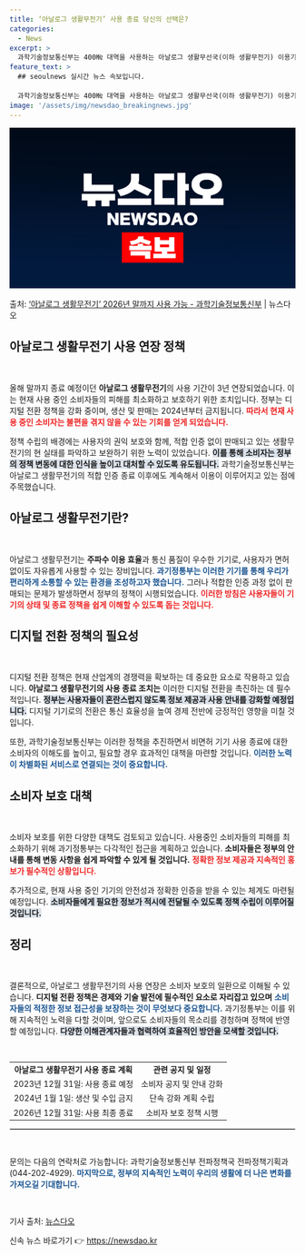 ```yaml
---
title: ‘아날로그 생활무전기’ 사용 종료 당신의 선택은?
categories:
  - News
excerpt: >
  과학기술정보통신부는 400㎒ 대역을 사용하는 아날로그 생활무선국(이하 생활무전기) 이용기간을 올해 말에서 2…
feature_text: >
  ## seoulnews 실시간 뉴스 속보입니다.

  과학기술정보통신부는 400㎒ 대역을 사용하는 아날로그 생활무선국(이하 생활무전기) 이용기간을 올해 말에서 2…
image: '/assets/img/newsdao_breakingnews.jpg'
---
```


![뉴스다오 속보](/assets/img/newsdao_breakingnews.jpg)

<p>출처: <a href="https://newsdao.kr/2458" rel="dofollow">‘아날로그 생활무전기’ 2026년 말까지 사용 가능  - 과학기술정보통신부</a> | 뉴스다오</p>

<h2 data-ke-size="size26">아날로그 생활무전기 사용 연장 정책</h2>

<p data-ke-size="size16">&nbsp;</p>

올해 말까지 종료 예정이던 <b>아날로그 생활무전기</b>의 사용 기간이 3년 연장되었습니다. 이는 현재 사용 중인 소비자들의 피해를 최소화하고 보호하기 위한 조치입니다. 정부는 디지털 전환 정책을 강화 중이며, 생산 및 판매는 2024년부터 금지됩니다. <b><span style="color: #ee2323;">따라서 현재 사용 중인 소비자는 불편을 겪지 않을 수 있는 기회를 얻게 되었습니다.</span></b>

정책 수립의 배경에는 사용자의 권익 보호와 함께, 적합 인증 없이 판매되고 있는 생활무전기의 현 실태를 파악하고 보완하기 위한 노력이 있었습니다. <b><span style="background-color: #21538527;">이를 통해 소비자는 정부의 정책 변동에 대한 인식을 높이고 대처할 수 있도록 유도됩니다.</span></b> 과학기술정보통신부는 아날로그 생활무전기의 적합 인증 종료 이후에도 계속해서 이용이 이루어지고 있는 점에 주목했습니다. 

<h2 data-ke-size="size26">아날로그 생활무전기란?</h2>

<p data-ke-size="size16">&nbsp;</p>

아날로그 생활무전기는 <b>주파수 이용 효율</b>과 통신 품질이 우수한 기기로, 사용자가 면허 없이도 자유롭게 사용할 수 있는 장비입니다. <b><span style="color: #1a5490;">과기정통부는 이러한 기기를 통해 우리가 편리하게 소통할 수 있는 환경을 조성하고자 했습니다.</span></b> 그러나 적합한 인증 과정 없이 판매되는 문제가 발생하면서 정부의 정책이 시행되었습니다. <b><span style="color: #ee2323;">이러한 방침은 사용자들이 기기의 상태 및 종료 정책을 쉽게 이해할 수 있도록 돕는 것입니다.</span></b>

<h2 data-ke-size="size26">디지털 전환 정책의 필요성</h2>

<p data-ke-size="size16">&nbsp;</p>

디지털 전환 정책은 현재 산업계의 경쟁력을 확보하는 데 중요한 요소로 작용하고 있습니다. <b>아날로그 생활무전기의 사용 종료 조치는</b> 이러한 디지털 전환을 촉진하는 데 필수적입니다. <b><span style="background-color: #21538527;">정부는 사용자들이 혼란스럽지 않도록 정보 제공과 사용 안내를 강화할 예정입니다.</span></b> 디지털 기기로의 전환은 통신 효율성을 높여 경제 전반에 긍정적인 영향을 미칠 것입니다.

또한, 과학기술정보통신부는 이러한 정책을 추진하면서 비면허 기기 사용 종료에 대한 소비자의 이해도를 높이고, 필요할 경우 효과적인 대책을 마련할 것입니다. <b><span style="color: #1a5490;">이러한 노력이 차별화된 서비스로 연결되는 것이 중요합니다.</span></b>

<h2 data-ke-size="size26">소비자 보호 대책</h2>

<p data-ke-size="size16">&nbsp;</p>

소비자 보호를 위한 다양한 대책도 검토되고 있습니다. 사용중인 소비자들의 피해를 최소화하기 위해 과기정통부는 다각적인 접근을 계획하고 있습니다. <b>소비자들은 정부의 안내를 통해 변동 사항을 쉽게 파악할 수 있게 될 것입니다.</b> <b><span style="color: #ee2323;">정확한 정보 제공과 지속적인 홍보가 필수적인 상황입니다.</span></b> 

추가적으로, 현재 사용 중인 기기의 안전성과 정확한 인증을 받을 수 있는 체계도 마련될 예정입니다. <b><span style="background-color: #21538527;">소비자들에게 필요한 정보가 적시에 전달될 수 있도록 정책 수립이 이루어질 것입니다.</span></b> 

<h2 data-ke-size="size26">정리</h2>

<p data-ke-size="size16">&nbsp;</p>

결론적으로, 아날로그 생활무전기의 사용 연장은 소비자 보호의 일환으로 이해될 수 있습니다. <b>디지털 전환 정책은 경제와 기술 발전에 필수적인 요소로 자리잡고 있으며</b> <b><span style="color: #1a5490;">소비자들의 적정한 정보 접근성을 보장하는 것이 무엇보다 중요합니다.</span></b> 과기정통부는 이를 위해 지속적인 노력을 다할 것이며, 앞으로도 소비자들의 목소리를 경청하며 정책에 반영할 예정입니다. <b><span style="background-color: #21538527;">다양한 이해관계자들과 협력하여 효율적인 방안을 모색할 것입니다.</span></b>

<p data-ke-size="size16">&nbsp;</p>

<table style="width: 100%; border-collapse: collapse;">
<tr>
<td style="text-align: center; height: 17px;"><b>아날로그 생활무전기 사용 종료 계획</b></td>
<td style="text-align: center; height: 17px;"><b>관련 공지 및 일정</b></td>
</tr>
<tr>
<td style="text-align: center; height: 17px;">2023년 12월 31일: 사용 종료 예정</td>
<td style="text-align: center; height: 17px;">소비자 공지 및 안내 강화</td>
</tr>
<tr>
<td style="text-align: center; height: 17px;">2024년 1월 1일: 생산 및 수입 금지</td>
<td style="text-align: center; height: 17px;">단속 강화 계획 수립</td>
</tr>
<tr>
<td style="text-align: center; height: 17px;">2026년 12월 31일: 사용 최종 종료</td>
<td style="text-align: center; height: 17px;">소비자 보호 정책 시행</td>
</tr>
</table>

<hr style="border: 1px solid #ccc;">

<p data-ke-size="size16">&nbsp;</p>

문의는 다음의 연락처로 가능합니다: 과학기술정보통신부 전파정책국 전파정책기획과(044-202-4929). <b><span style="color: #1a5490;">마지막으로, 정부의 지속적인 노력이 우리의 생활에 더 나은 변화를 가져오길 기대합니다.</span></b>

<p data-ke-size="size16">&nbsp;</p>

기사 출처: <a href="https://newsdao.kr/2458">뉴스다오</a> 

신속 뉴스 바로가기 👉 <a href="https://newsdao.kr" rel="dofollow">https://newsdao.kr</a>


